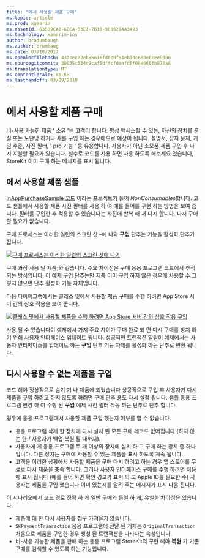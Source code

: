 ```yaml
---
title: "에서 사용할 제품 구매"
ms.topic: article
ms.prod: xamarin
ms.assetid: 635D9CA2-6BCA-53E1-7B10-968029AA3493
ms.technology: xamarin-ios
author: bradumbaugh
ms.author: brumbaug
ms.date: 03/18/2017
ms.openlocfilehash: 43aceca2eb86616fd6c9f51eb10c680e8cee9800
ms.sourcegitcommit: 30055c534d9caf5dffcfdeafd6f08e666fb870a8
ms.translationtype: MT
ms.contentlocale: ko-KR
ms.lasthandoff: 03/09/2018
---
```

# <a name="purchasing-non-consumable-products"></a>에서 사용할 제품 구매

비-사용 가능한 제품 ' 소유 '는 고객이 합니다. 항상 액세스할 수 있는, 자신의 장치를 분실 또는 도난당 하거나 새를 구입 하는 경우에으로 예상이 됩니다. 설명서, 잡지 문제, 게임 수준, 사진 필터, ' pro 기능 ' 등 유용합니다. 사용자가 아닌 소모품 제품 구입 후 다시 지불할 필요가 있습니다. 실수로 코드를 사용 하면 사용 하도록 해보세요 있습니다, StoreKit 이미 구매 하는 메시지를 표시 됩니다.

## <a name="non-consumable-products-sample"></a>에서 사용할 제품 샘플

[InAppPurchaseSample 코드](https://developer.xamarin.com/samples/monotouch/StoreKit/) 이라는 프로젝트가 들어 *NonConsumables*합니다. 코드 샘플에서 사용할 제품 사진 필터를 사용 하 여 예를 들어를 구현 하는 방법을 보여 줍니다. 필터를 구입한 후 적용할 수 있습니다는 사진에 반복 해 서 다시 합니다. 다시 구매할 필요가 없습니다.   
   
   
   
 구매 프로세스는 이러한 일련의 스크린 샷 –에 나와 **구입** 단추는 기능을 활성화 단추가 됩니다.   
   
   
   
 [![](purchasing-non-consumable-products-images/image34.png "구매 프로세스는 이러한 일련의 스크린 샷에 나와")](purchasing-non-consumable-products-images/image34.png#lightbox)   
   
   
   
 구매 과정 사용 될 제품;와 같습니다. 주요 차이점은 구매 응용 프로그램 코드에서 추적 되는 방식입니다. 이 예제 구입 단추는만 제품 이미 구입 하지 않은 경우에 사용할 수 그렇지 않으면 단추 활성화 기능 자체입니다.   
   
   
   

다음 다이어그램에서는 클래스 및에서 사용할 제품 구매를 수행 하려면 App Store 서버 간의 상호 작용을 보여 줍니다.   
   
   
   
 [![](purchasing-non-consumable-products-images/image35.png "클래스 및에서 사용할 제품을 수행 하려면 App Store 서버 간의 상호 작용 구입")](purchasing-non-consumable-products-images/image35.png#lightbox)   
   
   
   
 사용 될 수 있습니다이 예제에서 가지 주요 차이가 구매 완료 되 면 다시 구매를 방지 하기 위해 사용자 인터페이스 업데이트 됩니다. 성공적인 트랜잭션 알림이 예제에서는 사용자 인터페이스를 업데이트 하는 **구입** 단추 기능 자체를 활성화 하는 단추로 변환 됩니다.

## <a name="re-purchasing-non-consumable-products"></a>다시 사용할 수 없는 제품을 구입

코드 해야 정상적으로 숨기 거 나 제품에 되었습니다 성공적으로 구입 후 사용자가 다시 제품을 구입 하려고 하지 않도록 하려면 구매 단추 용도 다시 설정 됩니다. 샘플 응용 프로그램 변경 하 여 수행 된 **구입** 예제 사진 필터 작동 하는 단추로 단추 합니다.   
   
   
   
 경우에 응용 프로그램에서 사용할 제품 구입 했는지 여부를 알 수 없습니다.

-  응용 프로그램 삭제 한 장치에 다시 설치 된 모든 구매 레코드 없어집니다 (하지 않는 한 / 사용자가 백업 복원 될 때까지). 
-  사용자에 게 응용 프로그램 두 개 이상의 장치에 설치 하 고 구매 하는 장치 중 하나입니다. 다른 장치는 구매에 사용할 수 있는 제품을 표시 하도록 계속 됩니다. 
-  고객을 이러한 상황에서 사용할 제품을 구매 다시 하려고 하는 경우 앱 스토어를 무료로 다시 제품을 충족 합니다. 그러나 사용자 인터페이스 구매를 수행 하려면 처음에 표시 됩니다 (예를 들어 하면 확인 경고가 표시 되 고 Apple ID를 필요한 수) 사용자는 제품을 구입 했습니다 이미 있는지를 알려 주는 메시지가 표시 다음 됩니다.  
   
   
   
 이 시나리오에서 코드 경로 정확 하 게 일반 구매와 동일 하 게, 유일한 차이점은 있습니다.

-  제품에 대 한 다시 사용자를 청구 가져올지 않습니다.
-  `SKPaymentTransaction` 응용 프로그램에 전달 된 개체는 `OriginalTransaction` 처음으로 제품을 구입한 경우 생성 된 트랜잭션을 나타나는 속성입니다. 
-  비-사용 가능한 제품을 판매 하는 응용 프로그램 StoreKit의 구현 해야 **복원** 가 기존 구매를 검색할 수 있도록 하는 기능입니다. 
